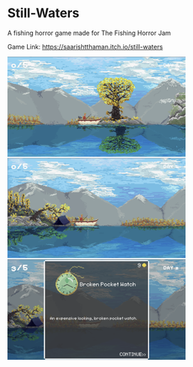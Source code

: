 # Still-Waters
A fishing horror game made for The Fishing Horror Jam

Game Link: https://saarishtthaman.itch.io/still-waters

<img src="DS7jYA.png" alt="Screenshot" width="400"/>
<img src="hv3sxm.png" alt="Screenshot" width="400"/>
<img src="sDlunF.png" alt="Screenshot" width="400"/>
